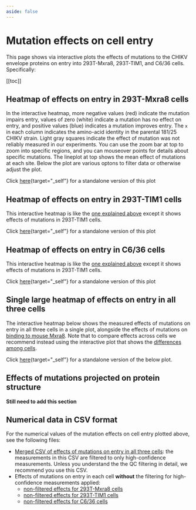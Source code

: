 ```yaml
---
aside: false
---
```


# Mutation effects on cell entry
This page shows via interactive plots the effects of mutations to the CHIKV envelope proteins on entry into 293T-Mxra8, 293T-TIM1, and C6/36 cells.
Specifically:

[[toc]]

## Heatmap of effects on entry in 293T-Mxra8 cells
In the interactive heatmap, more negative values (red) indicate the mutation impairs entry, values of zero (white) indicate a mutation has no effect on entry, and positive values (blue) indicates a mutation improves entry.
The `x` in each column indicates the amino-acid identity in the parental 181/25 CHIKV strain.
Light gray squares indicate the effect of mutation was not reliably measured in our experiments.
You can use the zoom bar at top to zoom into specific regions, and you can mouseover points for details about specific mutations.
The lineplot at top shows the mean effect of mutations at each site.
Below the plot are various optons to filter data or otherwise adjust the plot.

Click [here](htmls/293T-Mxra8_entry_func_effects.html){target="_self"} for a standalone version of this plot

<Figure caption="Effects of mutations on entry in 293T-Mxra8 cells">
    <Altair :showShadow="true" :spec-url="'htmls/293T-Mxra8_entry_func_effects.html'"></Altair>
</Figure>

## Heatmap of effects on entry in 293T-TIM1 cells
This interactive heatmap is like the [one explained above](/cell_entry.html#heatmap-of-effects-on-entry-in-293t-mxra8-cells) except it shows effects of mutations in 293T-TIM1 cells.

Click [here](htmls/293T-TIM1_entry_func_effects.html){target="_self"} for a standalone version of this plot

<Figure caption="Effects of mutations on entry in 293T-TIM1 cells">
    <Altair :showShadow="true" :spec-url="'htmls/293T-TIM1_entry_func_effects.html'"></Altair>
</Figure>

## Heatmap of effects on entry in C6/36 cells
This interactive heatmap is like the [one explained above](/cell_entry.html#heatmap-of-effects-on-entry-in-293t-mxra8-cells) except it shows effects of mutations in 293T-TIM1 cells.

Click [here](htmls/C636_entry_func_effects.html){target="_self"} for a standalone version of this plot

<Figure caption="Effects of mutations on entry in C6/36 cells">
    <Altair :showShadow="true" :spec-url="'htmls/C636_entry_func_effects.html'"></Altair>
</Figure>

## Single large heatmap of effects on entry in all three cells
The interactive heatmap below shows the measured effects of mutations on entry in all three cells in a single plot, alongside the effects of mutations on [binding to mouse Mxra8](/mxra8_binding).
Note that to compare effects across cells we recommend instead using the interactive plot that shows the [differences among cells](/cell_entry_diffs).

Click [here](htmls/entry_293T-Mxra8_C636_293T-TIM1_Mxra8-binding_overlaid.html){target="_self"} for a standalone version of the below plot.

<Figure caption="Effects of mutations on entry in all three cells">
    <Altair :showShadow="true" :spec-url="'htmls/entry_293T-Mxra8_C636_293T-TIM1_Mxra8-binding_overlaid.html'"></Altair>
</Figure>

## Effects of mutations projected on protein structure
**Still need to add this section**

## Numerical data in CSV format
For the numerical values of the mutation effects on cell entry plotted above, see the following files:

  - [Merged CSV of effects of mutations on entry in all three cells](https://github.com/dms-vep/CHIKV-181-25-E-DMS/blob/main/results/summaries/entry_293T-Mxra8_C636_293T-TIM1_Mxra8-binding.csv): the measurements in this CSV are filtered to only high-confidence measurements. Unless you understand the the QC filtering in detail, we recommend you use this CSV.
  - Effects of mutations on entry in each cell **without** the filtering for high-confidence measurements applied:
    - [non-filtered effects for 293T-Mxra8 cells](https://github.com/dms-vep/CHIKV-181-25-E-DMS/blob/main/results/func_effects/averages/293T-Mxra8_entry_func_effects.csv)
    - [non-filtered effects for 293T-TIM1 cells](https://github.com/dms-vep/CHIKV-181-25-E-DMS/blob/main/results/func_effects/averages/293T-TIM1_entry_func_effects.csv)
    - [non-filtered effects for C6/36 cells](https://github.com/dms-vep/CHIKV-181-25-E-DMS/blob/main/results/func_effects/averages/C636_entry_func_effects.csv)
